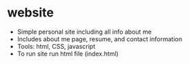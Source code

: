# website
- Simple personal site including all info about me
- Includes about me page, resume, and contact information
- Tools: html, CSS, javascript
- To run site run html file (index.html)
